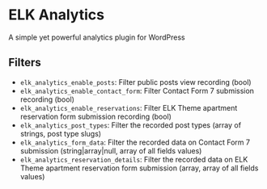 # ELK Analytics

A simple yet powerful analytics plugin for WordPress

## Filters
* `elk_analytics_enable_posts`: Filter public posts view recording (bool)
* `elk_analytics_enable_contact_form`: Filter Contact Form 7 submission recording (bool)
* `elk_analytics_enable_reservations`: Filter ELK Theme apartment reservation form submission recording (bool)
* `elk_analytics_post_types`: Filter the recorded post types (array of strings, post type slugs)
* `elk_analytics_form_data`: Filter the recorded data on Contact Form 7 submission (string|array|null, array of all fields values)
* `elk_analytics_reservation_details`: Filter the recorded data on ELK Theme apartment reservation form submission (array, array of all fields values)
